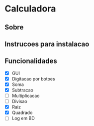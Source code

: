 # Calculadora


## Sobre


## Instrucoes para instalacao


## Funcionalidades

- [x] GUI
- [x] Digitacao por botoes
- [x] Soma
- [x] Subtracao
- [ ] Multiplicacao
- [ ] Divisao
- [x] Raiz
- [x] Quadrado
- [ ] Log em BD